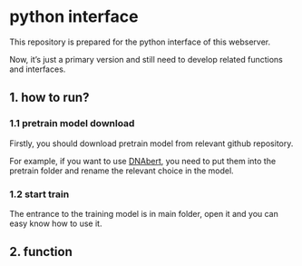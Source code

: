 # python interface

This repository is prepared for the python interface of this webserver.

Now, it’s just a primary version and still need to develop related functions and interfaces.

## 1. how to run?

### 1.1 pretrain model download

Firstly, you should download pretrain model from relevant github repository.

For example, if you want to use [DNAbert](https://github.com/jerryji1993/DNABERT), you need to put them into the pretrain folder and rename the relevant choice in the model.

### 1.2 start train

The entrance to the training model is in main folder, open it and you can easy know how to use it.

## 2. function
